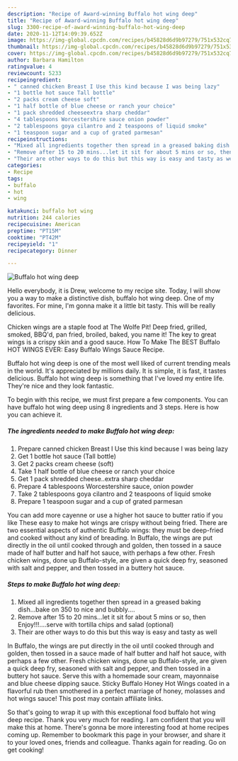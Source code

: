 ```yaml
---
description: "Recipe of Award-winning Buffalo hot wing deep"
title: "Recipe of Award-winning Buffalo hot wing deep"
slug: 3300-recipe-of-award-winning-buffalo-hot-wing-deep
date: 2020-11-12T14:09:39.652Z
image: https://img-global.cpcdn.com/recipes/b45828d6d9b97279/751x532cq70/buffalo-hot-wing-deep-recipe-main-photo.jpg
thumbnail: https://img-global.cpcdn.com/recipes/b45828d6d9b97279/751x532cq70/buffalo-hot-wing-deep-recipe-main-photo.jpg
cover: https://img-global.cpcdn.com/recipes/b45828d6d9b97279/751x532cq70/buffalo-hot-wing-deep-recipe-main-photo.jpg
author: Barbara Hamilton
ratingvalue: 4
reviewcount: 5233
recipeingredient:
- " canned chicken Breast I Use this kind because I was being lazy"
- "1 bottle hot sauce Tall bottle"
- "2 packs cream cheese soft"
- "1 half bottle of blue cheese or ranch your choice"
- "1 pack shredded cheeseextra sharp cheddar"
- "4 tablespoons Worcestershire sauce onion powder"
- "2 tablespoons goya cilantro and 2 teaspoons of liquid smoke"
- "1 teaspoon sugar and a cup of grated parmesan"
recipeinstructions:
- "Mixed all ingredients together then spread in a greased baking dish...bake on 350 to nice and bubbly...."
- "Remove after 15 to 20 mins...let it sit for about 5 mins or so, then Enjoy!!!....serve with tortilla chips and salad (optional)"
- "Their are other ways to do this but this way is easy and tasty as well"
categories:
- Recipe
tags:
- buffalo
- hot
- wing

katakunci: buffalo hot wing 
nutrition: 244 calories
recipecuisine: American
preptime: "PT15M"
cooktime: "PT42M"
recipeyield: "1"
recipecategory: Dinner

---
```



![Buffalo hot wing deep](https://img-global.cpcdn.com/recipes/b45828d6d9b97279/751x532cq70/buffalo-hot-wing-deep-recipe-main-photo.jpg)

Hello everybody, it is Drew, welcome to my recipe site. Today, I will show you a way to make a distinctive dish, buffalo hot wing deep. One of my favorites. For mine, I'm gonna make it a little bit tasty. This will be really delicious.

Chicken wings are a staple food at The Wolfe Pit! Deep fried, grilled, smoked, BBQ&#39;d, pan fried, broiled, baked, you name it! The key to great wings is a crispy skin and a good sauce. How To Make The BEST Buffalo HOT WINGS EVER: Easy Buffalo Wings Sauce Recipe.

Buffalo hot wing deep is one of the most well liked of current trending meals in the world. It's appreciated by millions daily. It is simple, it is fast, it tastes delicious. Buffalo hot wing deep is something that I've loved my entire life. They're nice and they look fantastic.


To begin with this recipe, we must first prepare a few components. You can have buffalo hot wing deep using 8 ingredients and 3 steps. Here is how you can achieve it.

<!--inarticleads1-->

##### The ingredients needed to make Buffalo hot wing deep:

1. Prepare  canned chicken Breast I Use this kind because I was being lazy
1. Get 1 bottle hot sauce (Tall bottle)
1. Get 2 packs cream cheese (soft)
1. Take 1 half bottle of blue cheese or ranch your choice
1. Get 1 pack shredded cheese..extra sharp cheddar
1. Prepare 4 tablespoons Worcestershire sauce, onion powder
1. Take 2 tablespoons goya cilantro and 2 teaspoons of liquid smoke
1. Prepare 1 teaspoon sugar and a cup of grated parmesan


You can add more cayenne or use a higher hot sauce to butter ratio if you like These easy to make hot wings are crispy without being fried. There are two essential aspects of authentic Buffalo wings: they must be deep-fried and cooked without any kind of breading. In Buffalo, the wings are put directly in the oil until cooked through and golden, then tossed in a sauce made of half butter and half hot sauce, with perhaps a few other. Fresh chicken wings, done up Buffalo-style, are given a quick deep fry, seasoned with salt and pepper, and then tossed in a buttery hot sauce. 

<!--inarticleads2-->

##### Steps to make Buffalo hot wing deep:

1. Mixed all ingredients together then spread in a greased baking dish...bake on 350 to nice and bubbly....
1. Remove after 15 to 20 mins...let it sit for about 5 mins or so, then Enjoy!!!....serve with tortilla chips and salad (optional)
1. Their are other ways to do this but this way is easy and tasty as well


In Buffalo, the wings are put directly in the oil until cooked through and golden, then tossed in a sauce made of half butter and half hot sauce, with perhaps a few other. Fresh chicken wings, done up Buffalo-style, are given a quick deep fry, seasoned with salt and pepper, and then tossed in a buttery hot sauce. Serve this with a homemade sour cream, mayonnaise and blue cheese dipping sauce. Sticky Buffalo Honey Hot Wings coated in a flavorful rub then smothered in a perfect marriage of honey, molasses and hot wings sauce! This post may contain affiliate links. 

So that's going to wrap it up with this exceptional food buffalo hot wing deep recipe. Thank you very much for reading. I am confident that you will make this at home. There's gonna be more interesting food at home recipes coming up. Remember to bookmark this page in your browser, and share it to your loved ones, friends and colleague. Thanks again for reading. Go on get cooking!
